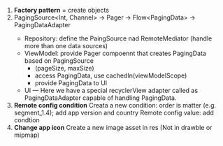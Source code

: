 1. **Factory pattern** = create objects
2. PagingSource<Int, Channel> -> Pager -> Flow<PagingData<Channel>> -> PagingDataAdapter
    - Repository: define the PaingSource nad RemoteMediator (handle more than one data sources)
    - ViewModel: provide Pager compoennt that creates PagingData based on PagingSource
        - (pageSize, maxSize)
        - access PagingData, use cachedIn(viewModelScope)
        - provide PagingData to UI
    - UI — Here we have a special recyclerView adapter called as PagingDataAdapter capable of
    handling PagingData.
3. **Remote config condition**
Creata a new condition: order is matter (e.g. segment_1.4); add app version and country
Remote config value: add condtion
4. **Change app icon**
Create a new image asset in res (Not in drawble or mipmap)